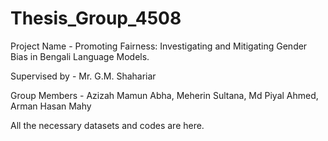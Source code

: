 # Thesis_Group_4508
Project Name - Promoting Fairness: Investigating and Mitigating Gender
 Bias in Bengali Language Models.
 
 Supervised by -
 Mr. G.M. Shahariar

 Group Members - 
  Azizah Mamun Abha,
 Meherin Sultana, 
 Md Piyal Ahmed, 
 Arman Hasan Mahy
 
All the necessary datasets and codes are here.

